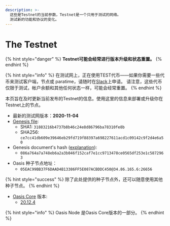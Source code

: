 ```yaml
---
description: >-
  这些是Testnet的当前参数，Testnet是一个只用于测试的网络。
  测试新的功能和协议的变化。
---
```


# The Testnet

{% hint style="danger" %}
**Testnet可能会经常进行版本升级和状态重置。**
{% endhint %}

{% hint style="info" %}
在测试网上，正在使用TEST代币——如果你需要一些代币来测试客户端，节点或 paratime，请随时在[Slack](../oasis-network/connect-with-us.md)上申请。 请注意，这些代币仅限于测试，帐户余额和其他任何状态一样，可能会经常重置。
{% endhint %}

本页旨在及时更新当前发布的Testnet的信息。使用这里的信息来部署或升级你在Testnet上的节点。

* 最新的测试网版本：**2020-11-04**
* [Genesis file](https://github.com/oasisprotocol/public-testnet-artifacts/releases/download/2020-11-04/genesis.json):
  * SHA1: `31883216b4737b8b46c24e8d86796ba78310fe8b`
  * SHA256: `ce7cc41db609e39646eb29fd719f88397a698227611acd1c09142c9f2d4e6a50`
* Genesis document's hash \([explanation](../mainnet/genesis-file.md#genesis-file-vs-genesis-document)\):
  * `086a764a7a748eb6a2a3b046f152caf7e1cc9713478ce0565df253e1c5872963`
* Oasis 种子节点地址：
  * `05EAC99BB37F6DAAD4B13386FF5E087ACBDDC450@34.86.165.6:26656`

{% hint style="success" %}
除了此处提供的种子节点外，还可以随意使用其他种子节点。
{% endhint %}

* [Oasis Core](https://github.com/oasisprotocol/oasis-core) 版本:
  * [20.12.4](https://github.com/oasisprotocol/oasis-core/releases/tag/v20.12.4)

{% hint style="info" %}
Oasis Node 是Oasis Core版本的一部分。
{% endhint %}
